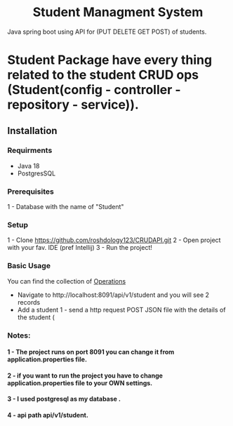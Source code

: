 <h1 align="center">Student Managment System</h1>                                                                       
Java spring boot using API for (PUT DELETE GET POST) of students.


# Student Package have every thing related to the student CRUD ops (Student(config - controller - repository - service)).

## Installation

### Requirments
* Java 18
* PostgresSQL 

### Prerequisites
1 - Database with the name of "Student"

### Setup
1 - Clone https://github.com/roshdology123/CRUDAPI.git
2 - Open project with your fav. IDE (pref Intellij)
3 - Run the project!

### Basic Usage
You can find the collection of [Operations](https://github.com/roshdology123/CRUDAPI/blob/master/Operations.postman_collection.json) 
* Navigate to http://localhost:8091/api/v1/student and you will see 2 records 
* Add a student
  1 - send a http request POST JSON file with the details of the student ( 

### Notes: 
#### 1 - The project runs on port 8091 you can change it from application.properties file.
#### 2 - if you want to run the project you have to change application.properties file to your OWN settings.
#### 3 - I used postgresql as my database .
#### 4 - api path api/v1/student.
